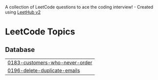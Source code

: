 A collection of LeetCode questions to ace the coding interview! - Created using [LeetHub v2](https://github.com/arunbhardwaj/LeetHub-2.0)
<!---LeetCode Topics Start-->
# LeetCode Topics
## Database
|  |
| ------- |
| [0183-customers-who-never-order](https://github.com/ZuhairBhati/Leetcode-SQL/tree/master/0183-customers-who-never-order) |
| [0196-delete-duplicate-emails](https://github.com/ZuhairBhati/Leetcode-SQL/tree/master/0196-delete-duplicate-emails) |
<!---LeetCode Topics End-->